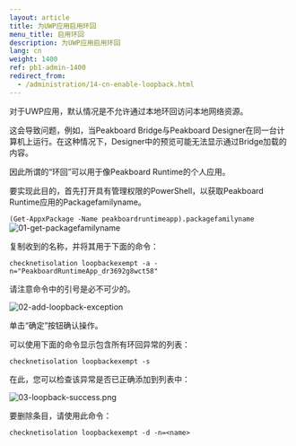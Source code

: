 ```yaml
---
layout: article
title: 为UWP应用启用环回
menu_title: 启用环回
description: 为UWP应用启用环回
lang: cn
weight: 1400
ref: pb1-admin-1400
redirect_from:
  - /administration/14-cn-enable-loopback.html
---
```


对于UWP应用，默认情况是不允许通过本地环回访问本地网络资源。

这会导致问题，例如，当Peakboard Bridge与Peakboard Designer在同一台计算机上运行。在这种情况下，Designer中的预览可能无法显示通过Bridge加载的内容。

因此所谓的“环回”可以用于像Peakboard Runtime的个人应用。

要实现此目的，首先打开具有管理权限的PowerShell，以获取Peakboard Runtime应用的Packagefamilyname。

`(Get-AppxPackage -Name peakboardruntimeapp).packagefamilyname`
![01-get-packagefamilyname](/assets/images/admin/loopback/01-get-packagefamilyname.png)

复制收到的名称，并将其用于下面的命令：

`checknetisolation loopbackexempt -a -n="PeakboardRuntimeApp_dr3692g8wct58"`

请注意命令中的引号是必不可少的。

![02-add-loopback-exception](/assets/images/admin/loopback/02-add-loopback-exception.png)

单击“确定”按钮确认操作。

可以使用下面的命令显示包含所有环回异常的列表：

`checknetisolation loopbackexempt -s`

在此，您可以检查该异常是否已正确添加到列表中：

![03-loopback-success.png](/assets/images/admin/loopback/03-loopback-success.png)

要删除条目，请使用此命令：

`checknetisolation loopbackexempt -d -n=<name>`